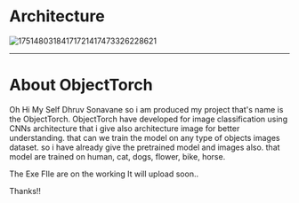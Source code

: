 Architecture
=========
![17514803184171721417473326228621](https://github.com/user-attachments/assets/5eec279a-eaca-455c-a056-3fca3d46483e)
*************
About ObjectTorch
=========
Oh Hi My Self Dhruv Sonavane so i am produced my project that's name is the ObjectTorch. ObjectTorch have developed for image classification using CNNs architecture that i give also architecture image for better understanding. that can we train the model on any type of objects images dataset. so i have already give the pretrained model and images also. that model are trained on human, cat, dogs, flower, bike, horse.

The Exe FIle are on the working It will upload soon..

Thanks!!
